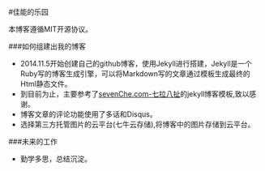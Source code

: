 
#佳能的乐园

本博客遵循MIT开源协议。

###如何组建出我的博客

+ 2014.11.5开始创建自己的github博客，使用Jekyll进行搭建，Jekyll是一个Ruby写的博客生成引擎，可以将Markdown写的文章通过模板生成最终的Html静态文件。
+ 到目前为止，主要参考了[sevenChe.com-七拉八扯](http://blog.sevenche.com/)的jekyll博客模板,致以感谢。
+ 博客文章的评论功能使用了多话和Disqus。
+ 选择第三方托管图片的云平台(七牛云存储),将博客中的图片存储到云平台。

###未来的工作

+ 勤学多思，总结沉淀。






